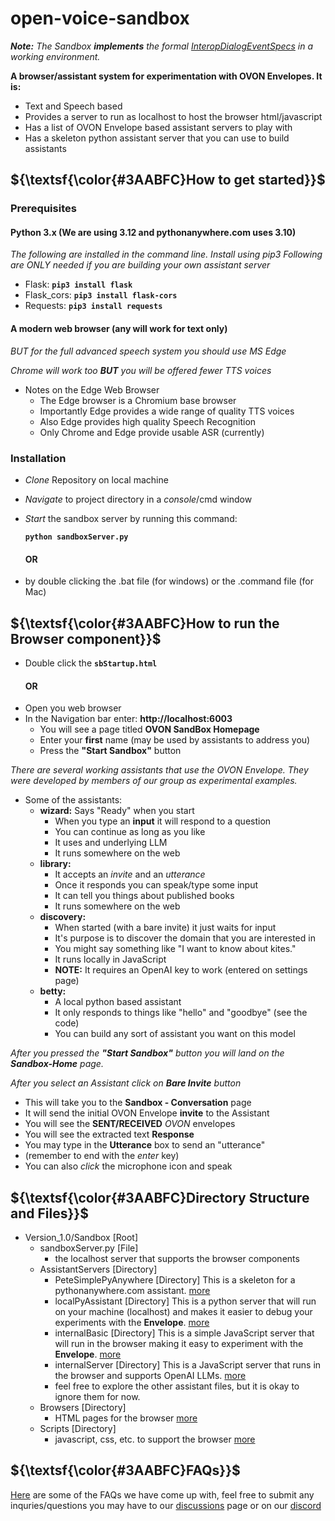 # open-voice-sandbox
*__Note:__ The Sandbox __implements__ the formal [InteropDialogEventSpecs](https://github.com/open-voice-interoperability/docs/tree/main/specifications) in a working environment.*

__A browser/assistant system for experimentation with OVON Envelopes. It is:__
* Text and Speech based
* Provides a server to run as localhost to host the browser html/javascript
* Has a list of OVON Envelope based assistant servers to play with
* Has a skeleton python assistant server that you can use to build assistants

## ${\textsf{\color{#3AABFC}How to get started}}$

### Prerequisites

#### Python 3.x (We are using 3.12 and pythonanywhere.com uses 3.10)

*The following are installed in the command line. Install using pip3*
*Following are ONLY needed if you are building your own assistant server*

* Flask: **`pip3 install flask`**
* Flask_cors: **`pip3 install flask-cors`**
* Requests: **`pip3 install requests`**

#### A modern web browser (any will work for text only)
*BUT for the full advanced speech system you should use MS Edge*

*Chrome will work too __BUT__ you will be offered fewer TTS voices*

* Notes on the Edge Web Browser
	* The Edge browser is a Chromium base browser
	* Importantly Edge provides a wide range of quality TTS voices
	* Also Edge provides high quality Speech Recognition
	* Only Chrome and Edge provide usable ASR (currently)

### Installation
*  _Clone_ Repository on local machine
*  _Navigate_ to project directory in a _console_/cmd window
*  _Start_ the sandbox server by running this command:
	
	**`python sandboxServer.py`** 
	#### OR 
* by double clicking the .bat file (for windows) or the .command file (for Mac)

## ${\textsf{\color{#3AABFC}How to run the Browser component}}$
* Double click the **`sbStartup.html`**
	#### OR
* Open you web browser
* In the Navigation bar enter: __http://localhost:6003__
	* You will see a page titled __OVON SandBox Homepage__
	* Enter your __first__ name (may be used by assistants to address you)
	* Press the __"Start Sandbox"__ button

*There are several working assistants that use the OVON Envelope. They were developed by members of our group as experimental examples.*
* Some of the assistants:
	* __wizard:__ Says "Ready" when you start
		* When you type an __input__ it will respond to a question
		* You can continue as long as you like
		* It uses and underlying LLM
		* It runs somewhere on the web
	* __library:__
		* It accepts an _invite_ and an _utterance_
		* Once it responds you can speak/type some input
		* It can tell you things about published books
		* It runs somewhere on the web
	* __discovery:__
		* When started (with a bare invite) it just waits for input
		* It's purpose is to discover the domain that you are interested in
		* You might say something like "I want to know about kites."
		* It runs locally in JavaScript
        * __NOTE:__ It requires an OpenAI key to work (entered on settings page)
	* __betty:__
		* A local python based assistant
		* It only responds to things like "hello" and "goodbye" (see the code)
		* You can build any sort of assistant you want on this model

*After you pressed the __"Start Sandbox"__ button you will land on the __Sandbox-Home__ page.*

*After you select an Assistant _click_ on __Bare Invite__ button*

* This will take you to the __Sandbox - Conversation__ page
* It will send the initial OVON Envelope __invite__ to the Assistant
* You will see the __SENT/RECEIVED__ *OVON* envelopes
* You will see the extracted text __Response__
* You may type in the __Utterance__ box to send an "utterance"
* (remember to end with the *enter* key)
* You can also *click* the microphone icon and speak

## ${\textsf{\color{#3AABFC}Directory Structure and Files}}$

* Version_1.0/Sandbox [Root]
	* sandboxServer.py [File]
		* the localhost server that supports the browser components
	* AssistantServers [Directory]
		* PeteSimplePyAnywhere [Directory] This is a skeleton for a pythonanywhere.com assistant. [more](https://github.com/open-voice-interoperability/open-voice-sandbox/blob/main/Version_1.0/Sandbox/AssistantServers/PeteSimplePyAnywhere/pyAnywhere.md)
		* localPyAssistant [Directory]
		This is a python server that will run on your machine (localhost) and makes it easier to debug your experiments with the __Envelope__. [more](https://github.com/open-voice-interoperability/open-voice-sandbox/blob/main/Version_1.0/Sandbox/AssistantServers/localPyAssistant/localPyAssistant.md)
		* internalBasic [Directory]
		This is a simple JavaScript server that will run in the browser making it easy to experiment with the __Envelope__. [more](https://github.com/open-voice-interoperability/open-voice-sandbox/blob/main/Version_1.0/Sandbox/AssistantServers/InternalBasic/InternalBasic.md)
		* internalServer [Directory]
		This is a JavaScript server that runs in the browser and supports OpenAI LLMs. [more](https://github.com/open-voice-interoperability/open-voice-sandbox/blob/main/Version_1.0/Sandbox/AssistantServers/InternalServer/internalServer.md)
		* feel free to explore the other assistant files, but it is okay to ignore them for now.
	* Browsers [Directory]
		* HTML pages for the browser [more](https://github.com/open-voice-interoperability/open-voice-sandbox/blob/main/Version_1.0/Sandbox/Browsers/sbBrowsers.md)
	* Scripts [Directory]
		* javascript, css, etc. to support the browser [more](https://github.com/open-voice-interoperability/open-voice-sandbox/blob/main/Version_1.0/Sandbox/Scripts/scripts.md)

## ${\textsf{\color{#3AABFC}FAQs}}$
[Here](https://github.com/open-voice-interoperability/open-voice-sandbox/blob/main/Version_1.0/Sandbox/FAQs/generalFAQs.md) are some of the FAQs we have come up with, feel free to submit any inquries/questions you may have to our [discussions](https://github.com/open-voice-interoperability/open-voice-sandbox/discussions) page or on our [discord](https://discord.gg/xt3ynbDE)
